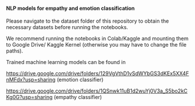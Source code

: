 #### NLP models for empathy and emotion classification

Please navigate to the dataset folder of this repository to obtain the necessary datasets before running the notebooks.

We recommend running the notebooks in Colab/Kaggle and mounting them to Google Drive/ Kaggle Kernel (otherwise you may have to change the file paths).

Trained machine learning models can be found in 

https://drive.google.com/drive/folders/129VgVthD1vSdWYbGS3dKEx5XX4FnMFdx?usp=sharing (emotion classifier)

https://drive.google.com/drive/folders/1QSnwk11uB1d2wuYj0V3a_S5bo2kCKg0G?usp=sharing (empathy classifier)
